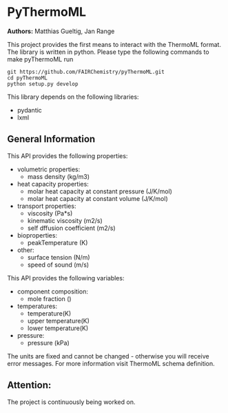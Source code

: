 # PyThermoML

**Authors:** Matthias Gueltig, Jan Range

This project provides the first means to interact with the ThermoML format. The library is written in python. Please type the following commands to make pyThermoML run

```
git https://github.com/FAIRChemistry/pyThermoML.git
cd pyThermoML
python setup.py develop
```

This library depends on the following libraries:

* pydantic
* lxml

## General Information
This API provides the following properties:
* volumetric properties:
    * mass density (kg/m3)
* heat capacity properties:
    * molar heat capacity at constant pressure (J/K/mol)
    * molar heat capacity at constant volume (J/K/mol)
* transport properties:
    * viscosity (Pa*s)
    * kinematic viscosity (m2/s)
    * self dffusion coefficient (m2/s)
* bioproperties:
    * peakTemperature (K)
* other:
    * surface tension (N/m) 
    * speed of sound (m/s)

This API provides the following variables:
* component composition:
    * mole fraction ()
* temperatures:
    * temperature(K)
    * upper temperature(K)
    * lower temperature(K)
* pressure:
    * pressure (kPa)

The units are fixed and cannot be changed - otherwise you will receive error messages. For more information visit ThermoML schema definition.

## Attention:
The project is continuously being worked on. 
